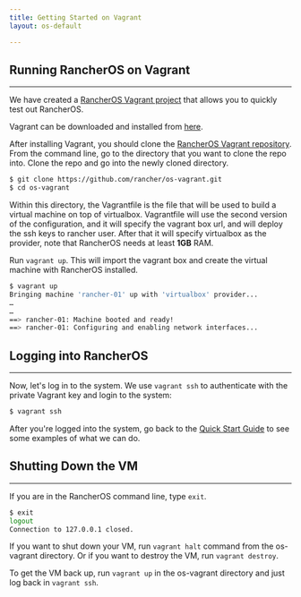 ```yaml
---
title: Getting Started on Vagrant
layout: os-default

---
```


## Running RancherOS on Vagrant
---

We have created a [RancherOS Vagrant project](https://github.com/rancher/os-vagrant) that allows you to quickly test out RancherOS.

Vagrant can be downloaded and installed from [here](http://www.vagrantup.com/downloads.html).

After installing Vagrant, you should clone the [RancherOS Vagrant repository](https://github.com/rancher/os-vagrant). From the command line, go to the directory that you want to clone the repo into. Clone the repo and go into the newly cloned directory.

```bash
$ git clone https://github.com/rancher/os-vagrant.git
$ cd os-vagrant
```

Within this directory, the Vagrantfile is the file that will be used to build a virtual machine on top of virtualbox. Vagrantfile will use the second version of the configuration, and it will specify the vagrant box url, and will deploy the ssh keys to rancher user. After that it will specify virtualbox as the provider, note that RancherOS needs at least **1GB** RAM.

Run `vagrant up`. This will import the vagrant box and create the virtual machine with RancherOS installed. 

```bash
$ vagrant up
Bringing machine 'rancher-01' up with 'virtualbox' provider...
…
…
==> rancher-01: Machine booted and ready!
==> rancher-01: Configuring and enabling network interfaces...
```

## Logging into RancherOS
---

Now, let's log in to the system. We use `vagrant ssh` to authenticate with the private Vagrant key and login to the system:

```bash
$ vagrant ssh
```

After you're logged into the system, go back to the [Quick Start Guide]({{site.baseurl}}/os/quick-start-guide/) to see some examples of what we can do.  

## Shutting Down the VM
---
If you are in the RancherOS command line, type `exit`.

```bash
$ exit 
logout
Connection to 127.0.0.1 closed. 
```

If you want to shut down your VM, run `vagrant halt` command from the os-vagrant directory. Or if you want to destroy the VM, run `vagrant destroy`. 

To get the VM back up, run `vagrant up` in the os-vagrant directory and just log back in `vagrant ssh`.

